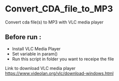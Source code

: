 # Convert_CDA_file_to_MP3
Convert cda file(s) to MP3 with VLC media player

## Before run :
* Install VLC Media Player
* Set variable in param()
* Run this script in folder you want to receipe the file


Link to download VLC media player
https://www.videolan.org/vlc/download-windows.html

